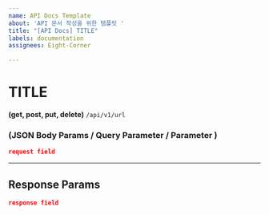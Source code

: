 ```yaml
---
name: API Docs Template
about: 'API 문서 작성을 위한 템플릿 '
title: "[API Docs] TITLE"
labels: documentation
assignees: Eight-Corner

---
```


# TITLE

**(get, post, put, delete)** `/api/v1/url`


### (JSON Body Params / Query Parameter / Parameter ) 

```json
request field
```

---

## Response Params 

```json
response field
```
